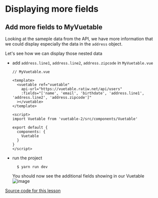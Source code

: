 # Displaying more fields

## Add more fields to MyVuetable
Looking at the sameple data from the API, we have more information that we could display especially the data in the `address` object. 

Let's see how we can display those nested data

* add `address.line1`, `address.line2`, `address.zipcode` in `MyVuetable.vue`

    ```vue
    // MyVuetable.vue

    <template>
      <vuetable ref="vuetable"
        api-url="https://vuetable.ratiw.net/api/users"
        :fields="['name', 'email', 'birthdate', 'address.line1', 'address.line2', 'address.zipcode']"
      ></vuetable>
    </template>

    <script>
    import Vuetable from 'vuetable-2/src/components/Vuetable'

    export default {
      components: {
        Vuetable
      }
    }
    </script>
    ```

* run the project

    ```shell
      $ yarn run dev
    ```

    You should now see the additional fields showing in our Vuetable
    ![image](./images/02-1.png)

[Source code for this lesson](https://github.com/ratiw/vuetable-2-tutorial/tree/lesson-2)
